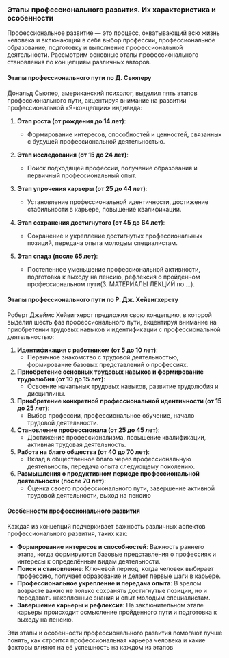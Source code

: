 ### Этапы профессионального развития. Их характеристика и особенности
Профессиональное развитие — это процесс, охватывающий всю жизнь человека и включающий в себя выбор профессии, профессиональное образование, подготовку и выполнение профессиональной деятельности. Рассмотрим основные этапы профессионального становления по концепциям различных авторов.

#### Этапы профессионального пути по Д. Сьюперу

Дональд Сьюпер, американский психолог, выделил пять этапов профессионального пути, акцентируя внимание на развитии профессиональной «Я-концепции» индивида:

1. **Этап роста (от рождения до 14 лет)**:
    
    - Формирование интересов, способностей и ценностей, связанных с будущей профессиональной деятельностью.
2. **Этап исследования (от 15 до 24 лет)**:
    
    - Поиск подходящей профессии, получение образования и первичный профессиональный опыт.
3. **Этап упрочения карьеры (от 25 до 44 лет)**:
    
    - Установление профессиональной идентичности, достижение стабильности в карьере, повышение квалификации.
4. **Этап сохранения достигнутого (от 45 до 64 лет)**:
    
    - Сохранение и укрепление достигнутых профессиональных позиций, передача опыта молодым специалистам.
5. **Этап спада (после 65 лет)**:
    
    - Постепенное уменьшение профессиональной активности, подготовка к выходу на пенсию, рефлексия о пройденном профессиональном пути​(3. МАТЕРИАЛЫ ЛЕКЦИЙ по …)​.

#### Этапы профессионального пути по Р. Дж. Хейвигхерсту
Роберт Джеймс Хейвигхерст предложил свою концепцию, в которой выделил шесть фаз профессионального пути, акцентируя внимание на приобретении трудовых навыков и идентификации с профессиональной деятельностью:
1. **Идентификация с работником (от 5 до 10 лет)**:
    - Первичное знакомство с трудовой деятельностью, формирование базовых представлений о профессиях.
2. **Приобретение основных трудовых навыков и формирование трудолюбия (от 10 до 15 лет)**:
    - Освоение начальных трудовых навыков, развитие трудолюбия и дисциплины.
3. **Приобретение конкретной профессиональной идентичности (от 15 до 25 лет)**:
    - Выбор профессии, профессиональное обучение, начало трудовой деятельности.
4. **Становление профессионала (от 25 до 45 лет)**:
    - Достижение профессионализма, повышение квалификации, активная трудовая деятельность.
5. **Работа на благо общества (от 40 до 70 лет)**:
    - Вклад в общественное благо через профессиональную деятельность, передача опыта следующему поколению.
6. **Размышления о продуктивном периоде профессиональной деятельности (после 70 лет)**:
    - Оценка своего профессионального пути, завершение активной трудовой деятельности, выход на пенсию
#### Особенности профессионального развития
Каждая из концепций подчеркивает важность различных аспектов профессионального развития, таких как:
- **Формирование интересов и способностей**: Важность раннего этапа, когда формируются базовые представления о профессиях и интересы к определённым видам деятельности.
- **Поиск и становление**: Ключевой период, когда человек выбирает профессию, получает образование и делает первые шаги в карьере.
- **Профессиональное укрепление и передача опыта**: В зрелом возрасте важно не только сохранять достигнутые позиции, но и передавать накопленные знания и опыт молодым специалистам.
- **Завершение карьеры и рефлексия**: На заключительном этапе карьеры происходит осмысление пройденного пути и подготовка к выходу на пенсию.

Эти этапы и особенности профессионального развития помогают лучше понять, как строится профессиональная карьера человека и какие факторы влияют на её успешность на каждом из этапов​